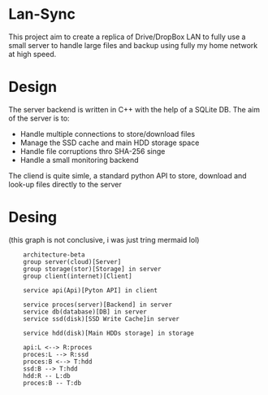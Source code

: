 # Lan-Sync

This project aim to create a replica of Drive/DropBox LAN to fully use a small server to handle large files and backup using fully my home network at high speed.

# Design

The server backend is written in C++ with the help of a SQLite DB. The aim of the server is to:
- Handle multiple connections to store/download files
- Manage the SSD cache and main HDD storage space
- Handle file corruptions thro SHA-256 singe
- Handle a small monitoring backend

The cliend is quite simle, a standard python API to store, download and look-up files directly to the server

# Desing
(this graph is not conclusive, i was just tring mermaid lol)
```mermaid
    architecture-beta
    group server(cloud)[Server] 
    group storage(stor)[Storage] in server
    group client(internet)[Client]

    service api(Api)[Pyton API] in client

    service proces(server)[Backend] in server
    service db(database)[DB] in server
    service ssd(disk)[SSD Write Cache]in server

    service hdd(disk)[Main HDDs storage] in storage

    api:L <--> R:proces
    proces:L --> R:ssd
    proces:B <--> T:hdd
    ssd:B --> T:hdd
    hdd:R -- L:db
    proces:B -- T:db
    
```